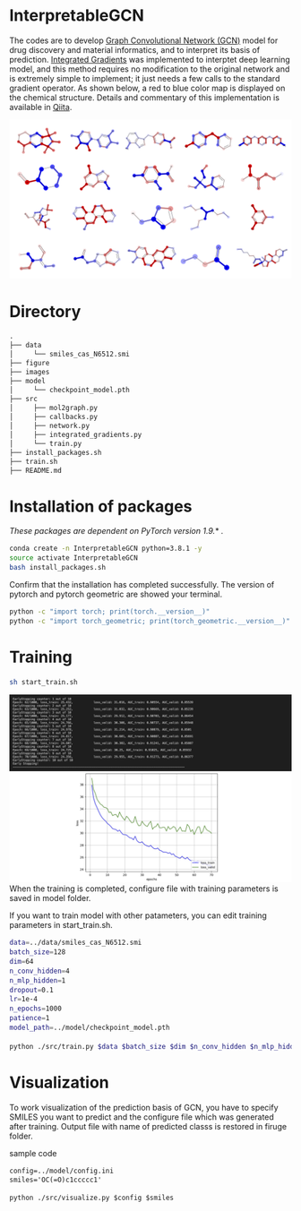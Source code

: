 # InterpretableGCN
The codes are to develop [Graph Convolutional Network (GCN)](https://arxiv.org/abs/1609.02907) model for drug discovery and material informatics, and to interpret its basis of prediction. [Integrated Gradients](https://arxiv.org/abs/1703.01365) was implemented to interptet deep learning model, and this method requires no modification to the original network and is extremely simple to implement; it just needs a few calls to the standard gradient operator. As shown below, a red to blue color map is displayed on the chemical structure. Details and commentary of this implementation is available in [Qiita](https://qiita.com/kuro3210/items/811f95d070cf6b98396a).

![toppage](/images/image_.png) 


# Directory
```
.
├── data
│     └── smiles_cas_N6512.smi
├── figure
├── images
├── model
│     └── checkpoint_model.pth
├── src
│     ├── mol2graph.py
│     ├── callbacks.py
│     ├── network.py
│     ├── integrated_gradients.py
│     └── train.py
├── install_packages.sh
├── train.sh
├── README.md

```

# Installation of packages
*These packages are dependent on PyTorch version 1.9.** *.*

```bash
conda create -n InterpretableGCN python=3.8.1 -y
source activate InterpretableGCN
bash install_packages.sh
```
Confirm that the installation has completed successfully. The version of pytorch and pytorch geometric are showed your terminal.
```bash
python -c "import torch; print(torch.__version__)"
python -c "import torch_geometric; print(torch_geometric.__version__)"
```

# Training
```bash
sh start_train.sh
```
![demo](/images/demo.png)
![learning_curve](/images/learning_curve.png)
When the training is completed, configure file with training parameters is saved in model folder.  

If you want to train model with other patameters, you can edit training parameters in start_train.sh.
```bash:start_train.sh
data=../data/smiles_cas_N6512.smi
batch_size=128
dim=64
n_conv_hidden=4
n_mlp_hidden=1
dropout=0.1
lr=1e-4
n_epochs=1000
patience=1
model_path=../model/checkpoint_model.pth

python ./src/train.py $data $batch_size $dim $n_conv_hidden $n_mlp_hidden $dropout $lr $n_epochs $patience $model_path
```

# Visualization
To work visualization of the prediction basis of GCN, you have to specify SMILES you want to predict and the configure file which was generated after training. Output file with name of predicted classs is restored in firuge folder.

sample code
```
config=../model/config.ini
smiles='OC(=O)c1ccccc1'

python ./src/visualize.py $config $smiles
```
